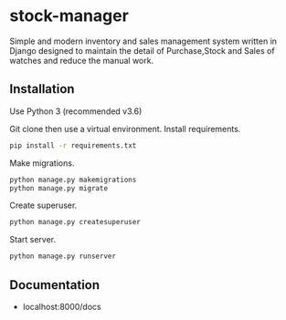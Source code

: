 # stock-manager
Simple and modern inventory and sales management system written in Django designed to maintain the detail of Purchase,Stock and Sales of watches and reduce the manual work.  

## Installation
Use Python 3 (recommended v3.6)

Git clone then use a virtual environment.
Install requirements.
```sh
pip install -r requirements.txt
```

Make migrations.
```sh
python manage.py makemigrations
python manage.py migrate
```

Create superuser.
```sh
python manage.py createsuperuser
```

Start server.
```sh
python manage.py runserver
```

## Documentation
  - localhost:8000/docs
